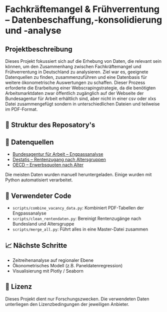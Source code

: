 # Fachkräftemangel & Frühverrentung – Datenbeschaffung,-konsolidierung und -analyse

## Projektbeschreibung
Dieses Projekt fokussiert sich auf die Erhebung von Daten, die relevant sein können, um den Zusammenhang zwischen Fachkräftemangel und Frühverrentung in Deutschland zu analysieren. Ziel war es, geeignete Datenquellen zu finden, zusammenzuführen und eine Datenbasis für weitere ökonometrische Auswertungen zu schaffen. Dieser Prozess erforderte die Erarbeitung einer Webscrapingstrategie, da die benötigten Arbeitsmarktdaten zwar öffentlich zugänglich auf der Webseite der Bundesagentur für Arbeit erhältlich sind, aber nicht in einer csv oder xlxs Datei zusammengefügt sondern in unterschiedlichen Dateien und teilweise im PDF-Format.

## 📁 Struktur des Reposatory's


## 🔗 Datenquellen
- [Bundesagentur für Arbeit – Engpassanalyse](https://statistik.arbeitsagentur.de/)
- [Destatis – Rentenzugang nach Altersgruppen](https://www-genesis.destatis.de/)
- [OECD – Erwerbsquoten nach Alter](https://data.oecd.org/)

Die meisten Daten wurden manuell heruntergeladen. Einige wurden mit Python automatisiert verarbeitet.

## 🐍 Verwendeter Code
- `scripts/combine_vacancy_data.py`: Kombiniert PDF-Tabellen der Engpassanalyse
- `scripts/clean_rentendaten.py`: Bereinigt Rentenzugänge nach Bundesland und Altersgruppe
- `scripts/merge_all.py`: Führt alles in eine Master-Datei zusammen

## 📈 Nächste Schritte
- Zeitreihenanalyse auf regionaler Ebene
- Ökonometrisches Modell (z.B. Paneldatenregression)
- Visualisierung mit Plotly / Seaborn

## 📄 Lizenz
Dieses Projekt dient nur Forschungszwecken. Die verwendeten Daten unterliegen den Lizenzbedingungen der jeweiligen Anbieter.
